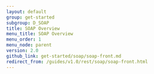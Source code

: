 ```yaml
---
layout: default
group: get-started
subgroup: D_SOAP
title: SOAP Overview
menu_title: SOAP Overview
menu_order: 1
menu_node: parent
version: 2.0
github_link: get-started/soap/soap-front.md
redirect_from: /guides/v1.0/rest/soap/soap-front.html
---
```


